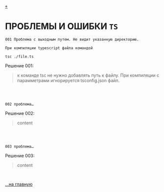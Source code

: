 
<div id="navi"><a href="./navi#азъ">⌖</a></div>

# ПРОБЛЕМЫ И ОШИБКИ `TS`

    001 Проблема с выходным путем. Не видит указанную директорию. 
    
    При компиляции typescript файла командой 
    
    tsc ./file.ts  


Решение 001: 
>к команде tsc не нужно добавлять путь к файлу. При компиляции с парамметрами игнорируется tsconfig.json файл.


<br>
<br>

    002 проблема…

Решение 002:
> content

<br>
<br>


    003 проблема…

Решение 003:
> content

<br>

[…на главную](/)

<br>
